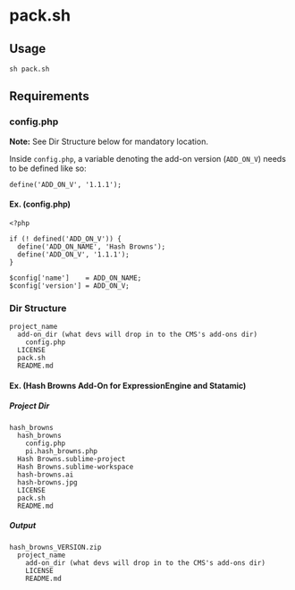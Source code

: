 # pack.sh
## Usage
    sh pack.sh

## Requirements
### config.php
**Note:** See Dir Structure below for mandatory location.

Inside `config.php`, a variable denoting the add-on version (`ADD_ON_V`) needs to be defined like so:

    define('ADD_ON_V', '1.1.1');

#### Ex. (config.php)
    <?php

    if (! defined('ADD_ON_V')) {
      define('ADD_ON_NAME', 'Hash Browns');
      define('ADD_ON_V', '1.1.1');
    }

    $config['name']    = ADD_ON_NAME;
    $config['version'] = ADD_ON_V;

### Dir Structure
    project_name
      add-on_dir (what devs will drop in to the CMS's add-ons dir)
        config.php
      LICENSE
      pack.sh
      README.md

#### Ex. (Hash Browns Add-On for ExpressionEngine and Statamic)
##### Project Dir
    hash_browns
      hash_browns
        config.php
        pi.hash_browns.php
      Hash Browns.sublime-project
      Hash Browns.sublime-workspace
      hash-browns.ai
      hash-browns.jpg
      LICENSE
      pack.sh
      README.md

##### Output
    hash_browns_VERSION.zip
      project_name
        add-on_dir (what devs will drop in to the CMS's add-ons dir)
        LICENSE
        README.md